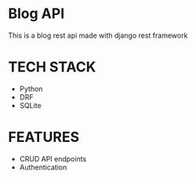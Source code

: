 # Blog  API
This is a blog rest api made with django rest framework

# TECH STACK
- Python
- DRF
- SQLite
  
# FEATURES
- CRUD API endpoints
- Authentication 

